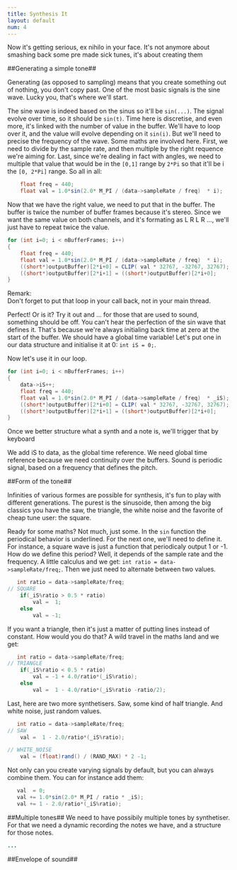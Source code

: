 ```yaml
---
title: Synthesis It
layout: default
num: 4 
---
```



Now it's getting serious, ex nihilo in your face. It's not anymore about smashing back some pre made sick tunes, it's about creating them	
	
##Generating a simple tone##

Generating (as opposed to sampling) means that you create something out of nothing, you don't copy past. One of the most basic signals is the sine wave. Lucky you, that's where we'll start.

The sine wave is indeed based on the sinus so it'll be `sin(...)`. The signal evolve over time, so it should be `sin(t)`. Time here is discretise, and even more, it's linked with the number of value in the buffer. We'll have to loop over it, and the value will evolve depending on it `sin(i)`. But we'll need to precise the frequency of the wave. Some maths are involved here. First, we need to divide by the sample rate, and then multiple by the right requence we're aiming for. Last, since we're dealing in fact with angles, we need to multiple that value that would be in the `[0,1]` range by `2*Pi` so that it'll be i the `[0, 2*Pi]` range. So all in all:

```java
    float freq = 440;
    float val = 1.0*sin(2.0* M_PI / (data->sampleRate / freq)  * i);
```

Now that we have the right value, we need to put that in the buffer. The buffer is twice the number of buffer frames because it's stereo. Since we want the same value on both channels, and it's formating as L R L R ..., we'll just have to repeat twice the value.

```java
for (int i=0; i < nBufferFrames; i++)
{
    float freq = 440;
    float val = 1.0*sin(2.0* M_PI / (data->sampleRate / freq)  * i);
    ((short*)outputBuffer)[2*i+0] = CLIP( val * 32767, -32767, 32767);
    ((short*)outputBuffer)[2*i+1] = ((short*)outputBuffer)[2*i+0]; 
}
```

Remark:  
Don't forget to put that loop in your call back, not in your main thread.

Perfect! Or is it? Try it out and ... for those that are used to sound, something should be off. You can't hear the perfection of the sin wave that defines it. That's because we're always initialing back time at zero at the start of the buffer. We should have a global time variable! Let's put one in our data structure and initialise it at 0: `int iS = 0;`.

Now let's use it in our loop.

```java
for (int i=0; i < nBufferFrames; i++)
{
    data->iS++;
    float freq = 440;
    float val = 1.0*sin(2.0* M_PI / (data->sampleRate / freq)  * _iS);
    ((short*)outputBuffer)[2*i+0] = CLIP( val * 32767, -32767, 32767);
    ((short*)outputBuffer)[2*i+1] = ((short*)outputBuffer)[2*i+0]; 
}
```

Once we better structure what a synth and a note is, we'll trigger that by keyboard

We add iS to data, as the global time reference. We need global time reference because we need continuity over the buffers.
Sound is periodic signal, based on a frequency that defines the pitch.

##Form of the tone##

Infinities of various formes are possible for synthesis, it's fun to play with different generations. The purest is the sinusoide, then among the big classics you have the saw, the triangle, the white noise and the favorite of cheap tune user: the square.

Ready for some maths? Not much, just some. In the `sin` function the periodical behavior is underlined. For the next one, we'll need to define it. For instance, a square wave is just a function that periodicaly output 1 or -1. How do we define this period? Well, it depends of the sample rate and the frequency. A little calculus and we get: `int ratio = data->sampleRate/freq;`. Then we just need to alternate between two values.

```java
   int ratio = data->sampleRate/freq;
// SQUARE
    if(_iS%ratio > 0.5 * ratio)
        val =  1;
    else
        val = -1;
```

If you want a triangle, then it's just a matter of putting lines instead of constant. How would you do that? A wild travel in the maths land and we get:

```java
   int ratio = data->sampleRate/freq;
// TRIANGLE
    if(_iS%ratio < 0.5 * ratio)
        val = -1 + 4.0/ratio*(_iS%ratio);
    else
        val =  1 - 4.0/ratio*(_iS%ratio -ratio/2);
```

Last, here are two more synthetisers. Saw, some kind of half triangle. And white noise, just random values.

```java
   int ratio = data->sampleRate/freq;
// SAW
    val =  1 - 2.0/ratio*(_iS%ratio);

// WHITE_NOISE
    val = (float)rand() / (RAND_MAX) * 2 -1;
```

Not only can you create varying signals by default, but you can always combine them. You can for instance add them:

```java
   val  = 0;
   val += 1.0*sin(2.0* M_PI / ratio * _iS);
   val += 1 - 2.0/ratio*(_iS%ratio);
```

##Multiple tones##
We need to have possibily multiple tones by synthetiser. For that we need a dynamic recording the notes we have, and a structure for those notes.

```java
...
```

##Envelope of sound##

